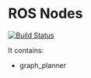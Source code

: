 ROS Nodes
====================================================

[![Build Status](https://travis-ci.org/Dtananaev/ROS_nodes.svg?branch=master)](https://travis-ci.org/Dtananaev/ROS_nodes)

It contains:

* graph_planner